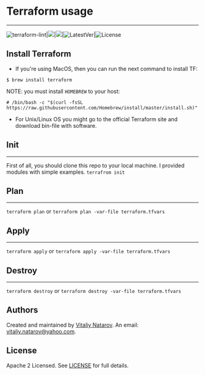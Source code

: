 # Terraform usage
----------------
![terraform-lint](https://github.com/SebastianUA/terraform/workflows/terraform-lint/badge.svg)|![](https://img.shields.io/github/last-commit/sebastianua/terraform.svg)|![](https://img.shields.io/github/repo-size/sebastianua/terraform.svg)|![LatestVer](https://img.shields.io/github/release/sebastianua/terraform.svg)|![License](https://img.shields.io/badge/License-GPLv3-blue.svg)

## Install Terraform

- If you're using MacOS, then you can run the next command to install TF:
```
$ brew install terraform
```
NOTE: you must install `HOMEBREW` to your host:
```
# /bin/bash -c "$(curl -fsSL https://raw.githubusercontent.com/Homebrew/install/master/install.sh)"
```
- For Unix/Linux OS you might go to the official Terraform site and download bin-file with software.

## Init
---------
First of all, you should clone this repo to your local machine. I provided modules with simple examples.
```terrafrom init```


## Plan
---------
```terraform plan``` or ```terraform plan -var-file terraform.tfvars```

## Apply
---------
```terraform apply``` or ```terraform apply -var-file terraform.tfvars```

## Destroy
---------
```terraform destroy``` or ```terraform destroy -var-file terraform.tfvars```


## Authors
Created and maintained by [Vitaliy Natarov](https://github.com/SebastianUA). An email: [vitaliy.natarov@yahoo.com](vitaliy.natarov@yahoo.com).

## License
Apache 2 Licensed. See [LICENSE](https://github.com/SebastianUA/terraform/blob/master/LICENSE) for full details.
